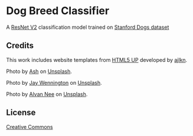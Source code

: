 # Dog Breed Classifier

A [ResNet V2](https://tfhub.dev/google/imagenet/resnet_v2_152/feature_vector/5) classification model trained on [Stanford Dogs dataset](http://vision.stanford.edu/aditya86/ImageNetDogs/)


## Credits

This work includes website templates from [HTML5 UP](https://html5up.net/) developed by [ajlkn](https://twitter.com/ajlkn).

Photo by [Ash](https://unsplash.com/@gxldy) on [Unsplash](https://unsplash.com/images/animals/dog?utm_source=unsplash&utm_medium=referral&utm_content=creditCopyText).

Photo by [Jay Wennington](https://unsplash.com/@jaywennington) on [Unsplash](https://unsplash.com/images/animals/dog?utm_source=unsplash&utm_medium=referral&utm_content=creditCopyText).

Photo by [Alvan Nee](https://unsplash.com/@alvannee) on [Unsplash](https://unsplash.com/images/animals/dog?utm_source=unsplash&utm_medium=referral&utm_content=creditCopyText).

## License

[Creative Commons](https://creativecommons.org/licenses/by-sa/3.0/us/legalcode)

